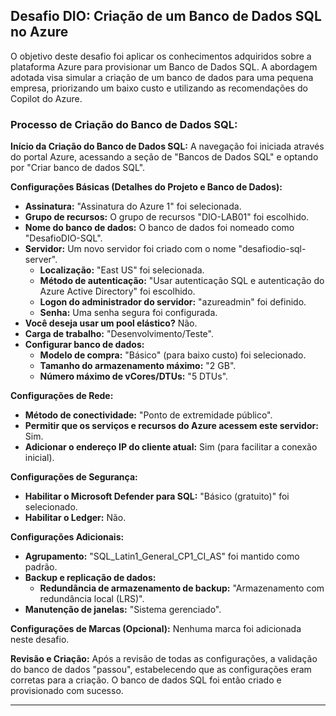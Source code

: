 ## Desafio DIO: Criação de um Banco de Dados SQL no Azure

O objetivo deste desafio foi aplicar os conhecimentos adquiridos sobre a plataforma Azure para provisionar um Banco de Dados SQL. A abordagem adotada visa simular a criação de um banco de dados para uma pequena empresa, priorizando um baixo custo e utilizando as recomendações do Copilot do Azure.

### Processo de Criação do Banco de Dados SQL:

**Início da Criação do Banco de Dados SQL:**
A navegação foi iniciada através do portal Azure, acessando a seção de "Bancos de Dados SQL" e optando por "Criar banco de dados SQL".

**Configurações Básicas (Detalhes do Projeto e Banco de Dados):**
* **Assinatura:** "Assinatura do Azure 1" foi selecionada.
* **Grupo de recursos:** O grupo de recursos "DIO-LAB01" foi escolhido.
* **Nome do banco de dados:** O banco de dados foi nomeado como "DesafioDIO-SQL".
* **Servidor:** Um novo servidor foi criado com o nome "desafiodio-sql-server".
    * **Localização:** "East US" foi selecionada.
    * **Método de autenticação:** "Usar autenticação SQL e autenticação do Azure Active Directory" foi escolhido.
    * **Logon do administrador do servidor:** "azureadmin" foi definido.
    * **Senha:** Uma senha segura foi configurada.
* **Você deseja usar um pool elástico?** Não.
* **Carga de trabalho:** "Desenvolvimento/Teste".
* **Configurar banco de dados:**
    * **Modelo de compra:** "Básico" (para baixo custo) foi selecionado.
    * **Tamanho do armazenamento máximo:** "2 GB".
    * **Número máximo de vCores/DTUs:** "5 DTUs".

**Configurações de Rede:**
* **Método de conectividade:** "Ponto de extremidade público".
* **Permitir que os serviços e recursos do Azure acessem este servidor:** Sim.
* **Adicionar o endereço IP do cliente atual:** Sim (para facilitar a conexão inicial).

**Configurações de Segurança:**
* **Habilitar o Microsoft Defender para SQL:** "Básico (gratuito)" foi selecionado.
* **Habilitar o Ledger:** Não.

**Configurações Adicionais:**
* **Agrupamento:** "SQL_Latin1_General_CP1_CI_AS" foi mantido como padrão.
* **Backup e replicação de dados:**
    * **Redundância de armazenamento de backup:** "Armazenamento com redundância local (LRS)".
* **Manutenção de janelas:** "Sistema gerenciado".

**Configurações de Marcas (Opcional):**
Nenhuma marca foi adicionada neste desafio.

**Revisão e Criação:**
Após a revisão de todas as configurações, a validação do banco de dados "passou", estabelecendo que as configurações eram corretas para a criação. O banco de dados SQL foi então criado e provisionado com sucesso.

---
